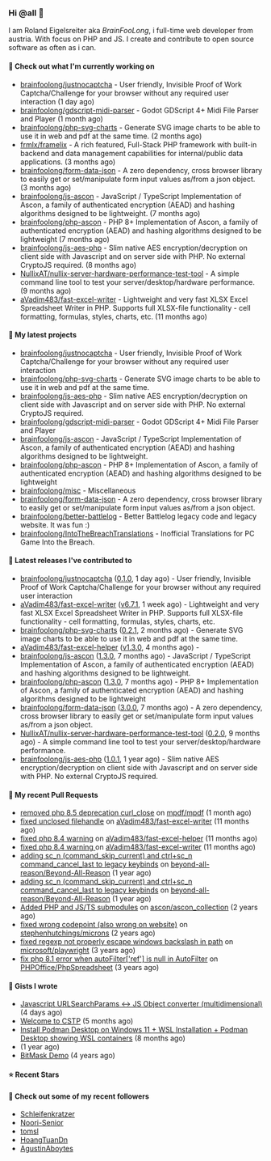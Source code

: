 ### Hi @all 👋

I am Roland Eigelsreiter aka _BrainFooLong_, i full-time web developer from austria. With focus on PHP and JS. I create and contribute to open source software as often as i can.


#### 👷 Check out what I'm currently working on

- [brainfoolong/justnocaptcha](https://github.com/brainfoolong/justnocaptcha) - User friendly, Invisible Proof of Work Captcha/Challenge for your browser without any required user interaction (1 day ago)
- [brainfoolong/gdscript-midi-parser](https://github.com/brainfoolong/gdscript-midi-parser) - Godot GDScript 4&#43; Midi File Parser and Player (1 month ago)
- [brainfoolong/php-svg-charts](https://github.com/brainfoolong/php-svg-charts) - Generate SVG image charts to be able to use it in web and pdf at the same time. (2 months ago)
- [frmlx/framelix](https://github.com/frmlx/framelix) - A rich featured, Full-Stack PHP framework with built-in backend and data management capabilities for internal/public data applications. (3 months ago)
- [brainfoolong/form-data-json](https://github.com/brainfoolong/form-data-json) - A zero dependency, cross browser library to easily get or set/manipulate form input values as/from a json object. (3 months ago)
- [brainfoolong/js-ascon](https://github.com/brainfoolong/js-ascon) - JavaScript / TypeScript Implementation of Ascon, a family of authenticated encryption (AEAD) and hashing algorithms designed to be lightweight. (7 months ago)
- [brainfoolong/php-ascon](https://github.com/brainfoolong/php-ascon) - PHP 8&#43; Implementation of Ascon, a family of authenticated encryption (AEAD) and hashing algorithms designed to be lightweight (7 months ago)
- [brainfoolong/js-aes-php](https://github.com/brainfoolong/js-aes-php) - Slim native AES encryption/decryption on client side with Javascript and on server side with PHP. No external CryptoJS required. (8 months ago)
- [NullixAT/nullix-server-hardware-performance-test-tool](https://github.com/NullixAT/nullix-server-hardware-performance-test-tool) - A simple command line tool to test your server/desktop/hardware performance. (9 months ago)
- [aVadim483/fast-excel-writer](https://github.com/aVadim483/fast-excel-writer) - Lightweight and very fast XLSX Excel Spreadsheet Writer in PHP. Supports full XLSX-file functionality - cell formatting, formulas, styles, charts, etc. (11 months ago)

#### 🌱 My latest projects

- [brainfoolong/justnocaptcha](https://github.com/brainfoolong/justnocaptcha) - User friendly, Invisible Proof of Work Captcha/Challenge for your browser without any required user interaction
- [brainfoolong/php-svg-charts](https://github.com/brainfoolong/php-svg-charts) - Generate SVG image charts to be able to use it in web and pdf at the same time.
- [brainfoolong/js-aes-php](https://github.com/brainfoolong/js-aes-php) - Slim native AES encryption/decryption on client side with Javascript and on server side with PHP. No external CryptoJS required.
- [brainfoolong/gdscript-midi-parser](https://github.com/brainfoolong/gdscript-midi-parser) - Godot GDScript 4&#43; Midi File Parser and Player
- [brainfoolong/js-ascon](https://github.com/brainfoolong/js-ascon) - JavaScript / TypeScript Implementation of Ascon, a family of authenticated encryption (AEAD) and hashing algorithms designed to be lightweight.
- [brainfoolong/php-ascon](https://github.com/brainfoolong/php-ascon) - PHP 8&#43; Implementation of Ascon, a family of authenticated encryption (AEAD) and hashing algorithms designed to be lightweight
- [brainfoolong/misc](https://github.com/brainfoolong/misc) - Miscellaneous
- [brainfoolong/form-data-json](https://github.com/brainfoolong/form-data-json) - A zero dependency, cross browser library to easily get or set/manipulate form input values as/from a json object.
- [brainfoolong/better-battlelog](https://github.com/brainfoolong/better-battlelog) - Better Battlelog legacy code and legacy website. It was fun :)
- [brainfoolong/IntoTheBreachTranslations](https://github.com/brainfoolong/IntoTheBreachTranslations) - Inofficial Translations for PC Game Into the Breach.

#### 🔭 Latest releases I've contributed to

- [brainfoolong/justnocaptcha](https://github.com/brainfoolong/justnocaptcha) ([0.1.0](https://github.com/brainfoolong/justnocaptcha/releases/tag/0.1.0), 1 day ago) - User friendly, Invisible Proof of Work Captcha/Challenge for your browser without any required user interaction
- [aVadim483/fast-excel-writer](https://github.com/aVadim483/fast-excel-writer) ([v6.7.1](https://github.com/aVadim483/fast-excel-writer/releases/tag/v6.7.1), 1 week ago) - Lightweight and very fast XLSX Excel Spreadsheet Writer in PHP. Supports full XLSX-file functionality - cell formatting, formulas, styles, charts, etc.
- [brainfoolong/php-svg-charts](https://github.com/brainfoolong/php-svg-charts) ([0.2.1](https://github.com/brainfoolong/php-svg-charts/releases/tag/0.2.1), 2 months ago) - Generate SVG image charts to be able to use it in web and pdf at the same time.
- [aVadim483/fast-excel-helper](https://github.com/aVadim483/fast-excel-helper) ([v1.3.0](https://github.com/aVadim483/fast-excel-helper/releases/tag/v1.3.0), 4 months ago) - 
- [brainfoolong/js-ascon](https://github.com/brainfoolong/js-ascon) ([1.3.0](https://github.com/brainfoolong/js-ascon/releases/tag/1.3.0), 7 months ago) - JavaScript / TypeScript Implementation of Ascon, a family of authenticated encryption (AEAD) and hashing algorithms designed to be lightweight.
- [brainfoolong/php-ascon](https://github.com/brainfoolong/php-ascon) ([1.3.0](https://github.com/brainfoolong/php-ascon/releases/tag/1.3.0), 7 months ago) - PHP 8&#43; Implementation of Ascon, a family of authenticated encryption (AEAD) and hashing algorithms designed to be lightweight
- [brainfoolong/form-data-json](https://github.com/brainfoolong/form-data-json) ([3.0.0](https://github.com/brainfoolong/form-data-json/releases/tag/3.0.0), 7 months ago) - A zero dependency, cross browser library to easily get or set/manipulate form input values as/from a json object.
- [NullixAT/nullix-server-hardware-performance-test-tool](https://github.com/NullixAT/nullix-server-hardware-performance-test-tool) ([0.2.0](https://github.com/NullixAT/nullix-server-hardware-performance-test-tool/releases/tag/0.2.0), 9 months ago) - A simple command line tool to test your server/desktop/hardware performance.
- [brainfoolong/js-aes-php](https://github.com/brainfoolong/js-aes-php) ([1.0.1](https://github.com/brainfoolong/js-aes-php/releases/tag/1.0.1), 1 year ago) - Slim native AES encryption/decryption on client side with Javascript and on server side with PHP. No external CryptoJS required.

#### 🔨 My recent Pull Requests

- [removed php 8.5 deprecation curl_close](https://github.com/mpdf/mpdf/pull/2121) on [mpdf/mpdf](https://github.com/mpdf/mpdf) (1 month ago)
- [fixed unclosed filehandle](https://github.com/aVadim483/fast-excel-writer/pull/91) on [aVadim483/fast-excel-writer](https://github.com/aVadim483/fast-excel-writer) (11 months ago)
- [fixed php 8.4 warning](https://github.com/aVadim483/fast-excel-helper/pull/3) on [aVadim483/fast-excel-helper](https://github.com/aVadim483/fast-excel-helper) (11 months ago)
- [fixed php 8.4 warning ](https://github.com/aVadim483/fast-excel-writer/pull/90) on [aVadim483/fast-excel-writer](https://github.com/aVadim483/fast-excel-writer) (11 months ago)
- [adding sc_n (command_skip_current) and ctrl&#43;sc_n command_cancel_last to legacy keybinds](https://github.com/beyond-all-reason/Beyond-All-Reason/pull/3719) on [beyond-all-reason/Beyond-All-Reason](https://github.com/beyond-all-reason/Beyond-All-Reason) (1 year ago)
- [adding sc_n (command_skip_current) and ctrl&#43;sc_n command_cancel_last to legacy keybinds](https://github.com/beyond-all-reason/Beyond-All-Reason/pull/3718) on [beyond-all-reason/Beyond-All-Reason](https://github.com/beyond-all-reason/Beyond-All-Reason) (1 year ago)
- [Added PHP and JS/TS submodules](https://github.com/ascon/ascon_collection/pull/2) on [ascon/ascon_collection](https://github.com/ascon/ascon_collection) (2 years ago)
- [fixed wrong codepoint (also wrong on website)](https://github.com/stephenhutchings/microns/pull/22) on [stephenhutchings/microns](https://github.com/stephenhutchings/microns) (2 years ago)
- [fixed regexp not properly escape windows backslash in path](https://github.com/microsoft/playwright/pull/17690) on [microsoft/playwright](https://github.com/microsoft/playwright) (3 years ago)
- [fix php 8.1 error when autoFilter[&#39;ref&#39;] is null in AutoFilter](https://github.com/PHPOffice/PhpSpreadsheet/pull/2596) on [PHPOffice/PhpSpreadsheet](https://github.com/PHPOffice/PhpSpreadsheet) (3 years ago)

#### 📓 Gists I wrote

- [Javascript URLSearchParams &lt;-&gt; JS Object converter (multidimensional)](https://gist.github.com/c1eb7be6eba82c352e812665d68feaa6) (4 days ago)
- [Welcome to CSTP](https://gist.github.com/991fbdd709d150cad0d864b9cdd4e8e6) (5 months ago)
- [Install Podman Desktop on Windows 11 &#43; WSL Installation &#43; Podman Desktop showing WSL containers](https://gist.github.com/117a0f7562cb2c51b824db4011d40d29) (8 months ago)
- [](https://gist.github.com/47cc8c26b9547e632ca099a118aa8136) (1 year ago)
- [BitMask Demo](https://gist.github.com/4c30bdf9d94acfa4d2f61f0ae932ef71) (4 years ago)

#### ⭐ Recent Stars


#### 👯 Check out some of my recent followers

- [Schleifenkratzer](https://github.com/Schleifenkratzer)
- [Noori-Senior](https://github.com/Noori-Senior)
- [tomsl](https://github.com/tomsl)
- [HoangTuanDn](https://github.com/HoangTuanDn)
- [AgustinAboytes](https://github.com/AgustinAboytes)
